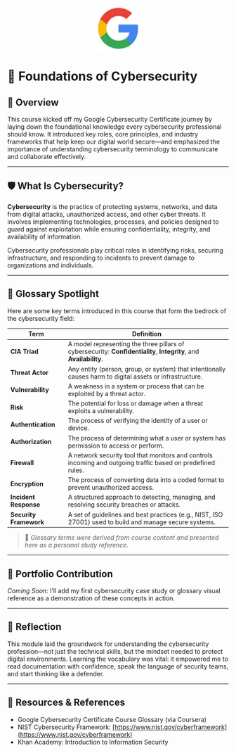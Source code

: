 <p align="center"><img src="../../Assets/Google_logo.png" alt="Google Course Logo" width="100"/></p>

# 🧭 Foundations of Cybersecurity

## 📌 Overview
This course kicked off my Google Cybersecurity Certificate journey by laying down the foundational knowledge every cybersecurity professional should know. It introduced key roles, core principles, and industry frameworks that help keep our digital world secure—and emphasized the importance of understanding cybersecurity terminology to communicate and collaborate effectively.

---

## 🛡️ What Is Cybersecurity?

**Cybersecurity** is the practice of protecting systems, networks, and data from digital attacks, unauthorized access, and other cyber threats. It involves implementing technologies, processes, and policies designed to guard against exploitation while ensuring confidentiality, integrity, and availability of information.

Cybersecurity professionals play critical roles in identifying risks, securing infrastructure, and responding to incidents to prevent damage to organizations and individuals.

---

## 🧠 Glossary Spotlight

Here are some key terms introduced in this course that form the bedrock of the cybersecurity field:

| Term                    | Definition |
|------------------------|------------|
| **CIA Triad**          | A model representing the three pillars of cybersecurity: **Confidentiality**, **Integrity**, and **Availability**. |
| **Threat Actor**       | Any entity (person, group, or system) that intentionally causes harm to digital assets or infrastructure. |
| **Vulnerability**      | A weakness in a system or process that can be exploited by a threat actor. |
| **Risk**               | The potential for loss or damage when a threat exploits a vulnerability. |
| **Authentication**     | The process of verifying the identity of a user or device. |
| **Authorization**      | The process of determining what a user or system has permission to access or perform. |
| **Firewall**           | A network security tool that monitors and controls incoming and outgoing traffic based on predefined rules. |
| **Encryption**         | The process of converting data into a coded format to prevent unauthorized access. |
| **Incident Response**  | A structured approach to detecting, managing, and resolving security breaches or attacks. |
| **Security Framework** | A set of guidelines and best practices (e.g., NIST, ISO 27001) used to build and manage secure systems. |

> 📌 _Glossary terms were derived from course content and presented here as a personal study reference._

---

## 📂 Portfolio Contribution
*Coming Soon:* I’ll add my first cybersecurity case study or glossary visual reference as a demonstration of these concepts in action.

---

## 💬 Reflection
This module laid the groundwork for understanding the cybersecurity profession—not just the technical skills, but the mindset needed to protect digital environments. Learning the vocabulary was vital: it empowered me to read documentation with confidence, speak the language of security teams, and start thinking like a defender.

---

## 🔗 Resources & References
- Google Cybersecurity Certificate Course Glossary (via Coursera)
- NIST Cybersecurity Framework: [https://www.nist.gov/cyberframework](https://www.nist.gov/cyberframework)
- Khan Academy: Introduction to Information Security
